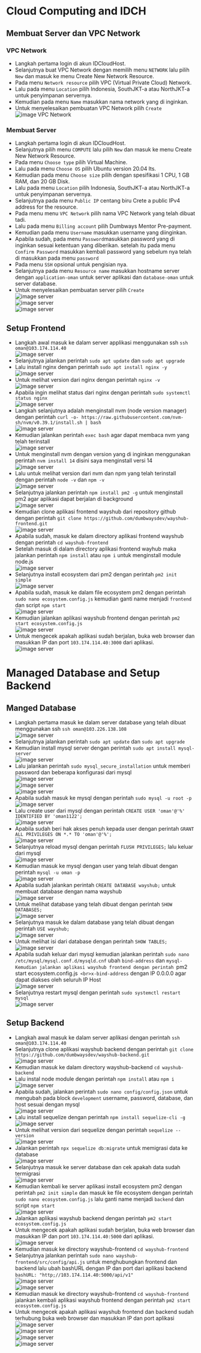 # Cloud Computing and IDCH

## Membuat Server dan VPC Network

### VPC Network
- Langkah pertama login di akun IDCloudHost.
- Selanjutnya buat VPC Network dengan memilih menu ```NETWORK``` lalu pilih ```New``` dan masuk ke menu Create New Network Resource. 
- Pada menu ```Network resource``` pilih VPC (Virtual Private Cloud) Network. 
- Lalu pada menu ```Location``` pilih Indonesia, SouthJKT-a atau NorthJKT-a untuk penyimpanan servernya. 
- Kemudian pada menu ```Name``` masukkan nama network yang di inginkan.
- Untuk menyelesaikan pembuatan VPC Network pilih ```Create``` <br>
![image VPC Network](assets/20.png) <br>

### Membuat Server
- Langkah pertama login di akun IDCloudHost.
- Selanjutnya pilih menu ```COMPUTE``` lalu pilih ```New``` dan masuk ke menu Create New Network Resource.
- Pada menu ```Choose type``` pilih Virtual Machine.
- Lalu pada menu ```Choose OS``` pilih Ubuntu version 20.04 lts.
- Kemudian pada menu ```Choose size``` pilih dengan spesifikasi 1 CPU, 1 GB RAM, dan 20 GB Disk.
- Lalu pada menu ```Location``` pilih Indonesia, SouthJKT-a atau NorthJKT-a untuk penyimpanan servernya.
- Selanjutnya pada menu ```Public IP``` centang biru Crete a public IPv4 address for the resource.
- Pada menu menu ```VPC Network``` pilih nama VPC Network yang telah dibuat tadi.
- Lalu pada menu ```Billing account``` pilih Dumbways Mentor Pre-payment. 
- Kemudian pada menu ```Username``` masukkan username yang diinginkan.
- Apabila sudah, pada menu ```Password```masukkan password yang di inginkan sesuai ketentuan yang diberikan. setelah itu pada menu ```Confirm Password``` masukkan kembali password yang sebelum nya telah di masukkan pada menu ```password```
- Pada menu ```SSH``` opsional untuk pengisian nya.
- Selanjutnya pada menu ```Resource name``` masukkan hostname server dengan ```application-oman``` untuk server aplikasi dan ```database-oman``` untuk server database.
- Untuk menyelesaikan pembuatan server pilih ```Create``` <br>
![image server](assets/1.png) <br>
![image server](assets/2.png) <br>
![image server](assets/3.png) <br>

## Setup Frontend
- Langkah awal masuk ke dalam server applikasi menggunakan ssh ```ssh oman@103.174.114.40``` <br>
![image server](assets/4.png) <br>
- Selanjutnya jalankan perintah ```sudo apt update``` dan ```sudo apt upgrade```
- Lalu install nginx dengan perintah ```sudo apt install nginx -y``` <br>
![image server](assets/6.png) <br>
- Untuk melihat version dari nginx dengan perintah ```nginx -v``` <br>
![image server](assets/7.png) <br>
- Apabila ingin melihat status dari nginx dengan perintah ```sudo systemctl status nginx``` <br>
![image server](assets/8.png) <br>
- Langkah selanjutnya adalah menginstall nvm (node version manager) dengan perintah ```curl -o- https://raw.githubusercontent.com/nvm-sh/nvm/v0.39.1/install.sh | bash``` <br>
![image server](assets/9.png) <br>
- Kemudian jalankan perintah ```exec bash``` agar dapat membaca nvm yang telah terinstall <br>
![image server](assets/10.png) <br>
- Untuk menginstall nvm dengan version yang di inginkan menggunakan perintah ```nvm install 14``` disini saya menginstall versi 14 <br>
![image server](assets/11.png) <br>
- Lalu untuk melihat version dari nvm dan npm yang telah terinstall dengan perintah ```node -v``` dan ```npm -v``` <br>
![image server](assets/12.png) <br>
- Selanjutnya jalankan perintah ```npm install pm2 -g``` untuk menginstall pm2 agar aplikasi dapat berjalan di background <br>
![image server](assets/13.png) <br>
- Kemudian clone aplikasi frontend wayshub dari repository github dengan perintah ```git clone https://github.com/dumbwaysdev/wayshub-frontend.git``` <br>
![image server](assets/14.png) <br>
- Apabila sudah, masuk ke dalam directory aplikasi frontend wayshub dengan perintah ```cd wayshub-frontend```
- Setelah masuk di dalam directory aplikasi frontend wayhub maka jalankan perintah ```npm install``` atau ```npm i``` untuk menginstall module node.js <br>
![image server](assets/15.png) <br>
- Selanjutnya install ecosystem dari pm2 dengan perintah ```pm2 init simple``` <br>
![image server](assets/16.png) <br>
- Apabila sudah, masuk ke dalam file ecosystem pm2 dengan perintah ```sudo nano ecosystem.config.js``` kemudian ganti name menjadi ```frontend``` dan script ```npm start```<br>
![image server](assets/17.png) <br>
- Kemudian jalankan aplikasi wayshub frontend dengan perintah ```pm2 start ecosystem.config.js``` <br>
![image server](assets/18.png) <br>
- Untuk mengecek apakah aplikasi sudah berjalan, buka web browser dan masukkan IP dan port ```103.174.114.40:3000``` dari aplikasi. <br>
![image server](assets/19.png) <br>

# Managed Database and Setup Backend

## Manged Database
- Langkah pertama masuk ke dalam server database yang telah dibuat menggunakan ssh ```ssh oman@103.226.138.108``` <br>
![image server](assets/5.png) <br>
- Selanjutnya jalankan perintah ```sudo apt update``` dan ```sudo apt upgrade```
- Kemudian install mysql server dengan perintah ```sudo apt install mysql-server``` <br>
![image server](assets/21.png) <br>
- Lalu jalankan perintah ```sudo mysql_secure_installation``` untuk memberi password dan beberapa konfigurasi dari mysql <br>
![image server](assets/22.png) <br>
![image server](assets/23.png) <br>
![image server](assets/24.png) <br>
- Apabila sudah masuk ke mysql dengan perintah ```sudo mysql -u root -p``` <br>
![image server](assets/25.png) <br>
- Lalu create user dari mysql dengan perintah ```CREATE USER 'oman'@'%' IDENTIFIED BY 'oman1122'; ``` <br>
![image server](assets/25.png) <br>
- Apabila sudah beri hak akses penuh kepada user dengan perintah ```GRANT ALL PRIVILEGES ON *.* TO 'oman'@'%';``` <br>
![image server](assets/25.png) <br>
- Selanjutnya reload mysql dengan perintah ```FLUSH PRIVILEGES;``` lalu keluar dari mysql<br>
![image server](assets/26.png) <br>
- Kemudian masuk ke mysql dengan user yang telah dibuat dengan perintah ```mysql -u oman -p``` <br>
![image server](assets/27.png) <br>
- Apabila sudah jalankan perintah ```CREATE DATABASE wayshub;``` untuk membuat database dengan nama wayshub <br>
![image server](assets/28.png) <br>
- Untuk melihat database yang telah dibuat dengan perintah ```SHOW DATABASES;``` <br>
![image server](assets/28.png) <br>
- Selanjutnya masuk ke dalam database yang telah dibuat dengan perintah ```USE wayshub;``` <br>
![image server](assets/29.png) <br>
- Untuk melihat isi dari database dengan perintah ```SHOW TABLES;``` <br>
![image server](assets/29.png) <br>
- Apabila sudah keluar dari mysql kemudian jalankan perintah ```sudo nano /etc/mysql/mysql.conf.d/mysqld.cnf``` ubah ```bind-address``` dan ```mysql- Kemudian jalankan aplikasi wayshub frontend dengan perintah ```pm2 start ecosystem.config.js``` <br>x-bind-address``` dengan IP 0.0.0.0 agar dapat diakses oleh seluruh IP Host <br>
![image server](assets/30.png) <br>
- Selanjutnya restart mysql dengan perintah ```sudo systemctl restart mysql``` <br>
![image server](assets/31.png) <br>

## Setup Backend
- Langkah awal masuk ke dalam server aplikasi dengan perintah ```ssh oman@103.174.114.40```
- Selanjutnya clone aplikasi wayshub backend dengan perintah ```git clone https://github.com/dumbwaysdev/wayshub-backend.git``` <br>
![image server](assets/32.png) <br>
- Kemudian masuk ke dalam directory wayshub-backend ```cd wayshub-backend```
- Lalu instal node module dengan perintah ```npm install``` atau ```npm i``` <br>
![image server](assets/33.png) <br>
- Apabila sudah, jalankan perintah ```sudo nano config/config.json``` untuk mengubah pada block ```development``` username, password, database, dan host sesuai dengan mysql <br>
![image server](assets/34.png) <br>
- Lalu install sequelize dengan perintah ```npm install sequelize-cli -g``` <br>
![image server](assets/35.png) <br>
- Untuk melihat version dari sequelize dengan perintah ```sequelize --version``` <br>
![image server](assets/36.png) <br>
- Jalankan perintah ```npx sequelize db:migrate``` untuk memigrasi data ke database <br>
![image server](assets/37.png) <br>
- Selanjutnya masuk ke server database dan cek apakah data sudah termigrasi <br>
![image server](assets/38.png) <br>
- Kemudian kembali ke server aplikasi install ecosystem pm2 dengan perintah ```pm2 init simple``` dan masuk ke file ecosystem dengan perintah ```sudo nano ecosystem.config.js``` lalu ganti name menjadi ```backend``` dan script ```npm start``` <br>
![image server](assets/41.png) <br>
- Jalankan aplikasi wayshub backend dengan perintah ```pm2 start ecosystem.config.js``` 
- Untuk mengecek apakah aplikasi sudah berjalan, buka web browser dan masukkan IP dan port ```103.174.114.40:5000``` dari aplikasi. <br>
![image server](assets/42.png) <br>
- Kemudian masuk ke directory wayshub-frontend ```cd wayshub-frontend```
- Selanjutnya jalankan perintah ```sudo nano wayshub-frontend/src/config/api.js``` untuk menghubungkan frontend dan backend lalu ubah bashURL dengan IP dan port dari aplikasi backend ```bashURL: "http;//103.174.114.40:5000/api/v1" ```  <br>
![image server](assets/40.png) <br>
![image server](assets/39.png) <br>
- Kemudian masuk ke directory wayshub-frontend ```cd wayshub-frontend``` jalankan kembali aplikasi wayshub frontend dengan perintah ```pm2 start ecosystem.config.js``` <br>
- Untuk mengecek apakah aplikasi wayshub frontend dan backend sudah terhubung buka web browser dan masukkan IP dan port aplikasi <br>
![image server](assets/46.png) <br>
![image server](assets/43.png) <br>
![image server](assets/44.png) <br>
![image server](assets/45.png) <br>